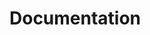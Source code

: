 ﻿---
Author: stanac
CreatedDate: 2017-04-13
Title: Documentation
RenderTitle: false
IsHtml: false
---

# Documentation

<div id="docs-content"></div>